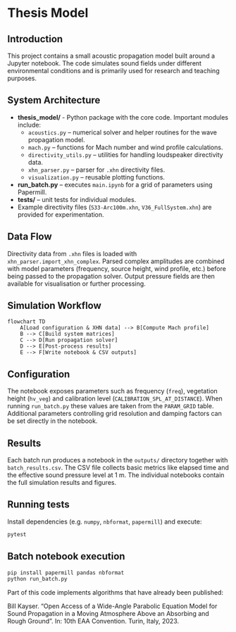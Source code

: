 # Thesis Model

## Introduction

This project contains a small acoustic propagation model built around a Jupyter notebook. The code simulates sound fields under different environmental conditions and is primarily used for research and teaching purposes.

## System Architecture

- **thesis_model/** - Python package with the core code. Important modules include:
  - `acoustics.py` – numerical solver and helper routines for the wave propagation model.
  - `mach.py` – functions for Mach number and wind profile calculations.
  - `directivity_utils.py` – utilities for handling loudspeaker directivity data.
  - `xhn_parser.py` – parser for `.xhn` directivity files.
  - `visualization.py` – reusable plotting functions.
- **run_batch.py** – executes `main.ipynb` for a grid of parameters using Papermill.
- **tests/** – unit tests for individual modules.
- Example directivity files (`S33-Arc100m.xhn`, `V36_FullSystem.xhn`) are provided for experimentation.

## Data Flow

Directivity data from `.xhn` files is loaded with `xhn_parser.import_xhn_complex`. Parsed complex amplitudes are combined with model parameters (frequency, source height, wind profile, etc.) before being passed to the propagation solver. Output pressure fields are then available for visualisation or further processing.

## Simulation Workflow

```mermaid
flowchart TD
    A[Load configuration & XHN data] --> B[Compute Mach profile]
    B --> C[Build system matrices]
    C --> D[Run propagation solver]
    D --> E[Post‑process results]
    E --> F[Write notebook & CSV outputs]
```

## Configuration

The notebook exposes parameters such as frequency (`freq`), vegetation height (`hv_veg`) and calibration level (`CALIBRATION_SPL_AT_DISTANCE`). When running `run_batch.py` these values are taken from the `PARAM_GRID` table. Additional parameters controlling grid resolution and damping factors can be set directly in the notebook.

## Results

Each batch run produces a notebook in the `outputs/` directory together with `batch_results.csv`. The CSV file collects basic metrics like elapsed time and the effective sound pressure level at 1 m. The individual notebooks contain the full simulation results and figures.

## Running tests

Install dependencies (e.g. `numpy`, `nbformat`, `papermill`) and execute:

```bash
pytest
```

## Batch notebook execution

```bash
pip install papermill pandas nbformat
python run_batch.py
```

Part of this code implements algorithms that have already been published: 

Bill Kayser. “Open Access of a Wide-Angle Parabolic Equation Model for Sound Propagation in a Moving Atmosphere Above an Absorbing and Rough Ground”. In: 10th EAA Convention. Turin, Italy, 2023.
